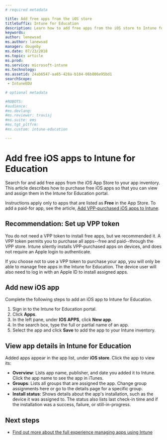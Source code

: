 ```yaml
---
# required metadata

title: Add free apps from the iOS store
titleSuffix: Intune for Education
description: Learn how to add free apps from the iOS store to Intune for Education.
keywords:
author: lenewsad
ms.author: lanewsad
manager: dougeby
ms.date: 07/23/2018
ms.topic: article
ms.prod:
ms.service: microsoft-intune
ms.technology:
ms.assetid: 24ab6547-aa65-428a-b184-06b806e95bd1
searchScope:
 - IntuneEDU

# optional metadata

#ROBOTS:
#audience:
#ms.devlang:
#ms.reviewer: travisj
#ms.suite: ems
#ms.tgt_pltfrm:
#ms.custom: intune-education

---
```


# Add free iOS apps to Intune for Education  
Search for and add free apps from the iOS App Store to your app inventory. This article describes how to purchase free iOS apps so that you can view and assign them in the Intune for Education portal.
 
Instructions apply only to apps that are listed as **Free** in the App Store. To add a paid-for app, see the article, [Add VPP-purchased iOS apps to Intune](add-vpp-apps-ios.md).

## Recommendation: Set up VPP token

You do not need a VPP token to install free apps, but we recommended it. A VPP token permits you to purchase all apps--free and paid--through the VPP store. Intune silently installs VPP-purchased apps on devices, and does not require an Apple login to authenticate.  

If you choose not to use a VPP token to purchase your app, you will only be able to manage free apps in the Intune for Education. The device user will also need to log in with an Apple ID to install assigned apps.

## Add new iOS app
Complete the following steps to add an iOS app to Intune for Education.
1. Sign in to the Intune for Education portal.
2. Click **Apps**.
3. In the left pane, under **IOS APPS**, click **New app**.
5. In the search box, type the full or partial name of an app.
6. Select the app and click **Save** to add the app to your Intune inventory.

## View app details in Intune for Education
Added apps appear in the app list, under **iOS store**. Click the app to view its:

* **Overview**: Lists app name, publisher, and date you added it to Intune. Click the app name to see the app in iTunes.
* **Groups**: Lists all groups that are assigned the app. Change group assignments here or go to the details page for a specific group.
* **Install status**: Shows details about the app's installation, such as the device it was assigned to. The status also lists last check-in time and if the installation was a success, failure, or still-in-progress.  

## Next steps
- [Find out more about the full experience managing apps using Intune](https://docs.microsoft.com/intune/deploy-use/add-apps)
